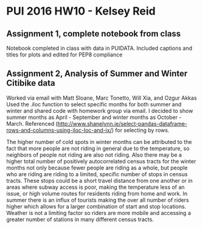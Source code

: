 # PUI 2016 HW10 - Kelsey Reid

## Assignment 1, complete notebook from class

Notebook completed in class with data in PUIDATA. Included captions and titles for plots and edited for PEP8 compliance 

## Assignment 2, Analysis of Summer and Winter Citibike data

Worked via email with Matt Sloane, Marc Tonetto, Will Xia, and Ozgur Akkas
Used the .iloc function to select specific months for both summer and winter and shared code with homework group via email. I decided to show summer months as April - September and winter months as October - March. Referenced (http://www.shanelynn.ie/select-pandas-dataframe-rows-and-columns-using-iloc-loc-and-ix/) for selecting by rows.

The higher number of cold spots in winter months can be attributed to the fact that more people are not riding in general due to the temperature, so neighbors of people not riding are also not riding. Also there may be a higher total number of positively autocorrelated census tracts for the winter months not only because fewer people are riding as a whole, but people who are riding are riding to a limited, specific number of stops in census tracts. These stops could be a short travel distance from one another or in areas where subway access is poor, making  the temperature less of an issue, or high volume routes for residents riding from home and work. In summer there is an influx of tourists making the over all number of riders higher which allows for a larger combination of start and stop locations. Weather is not a limiting factor so riders are more mobile and accessing a greater number of stations in many different census tracts. 
